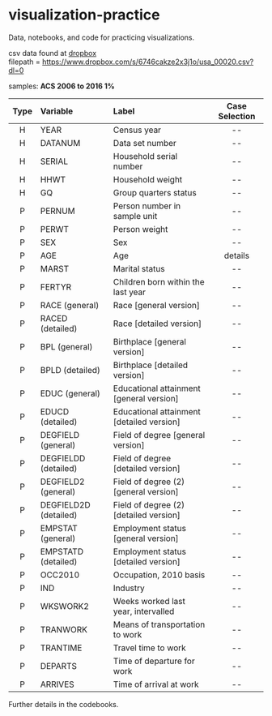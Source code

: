 # visualization-practice
Data, notebooks, and code for practicing visualizations. 


csv data found at [dropbox](https://www.dropbox.com/s/6746cakze2x3j1o/usa_00020.csv?dl=0) <br>
filepath = https://www.dropbox.com/s/6746cakze2x3j1o/usa_00020.csv?dl=0

samples: **ACS 2006 to 2016 1%** 


|Type	|Variable	|Label	|Case Selection|
|:---:|:---|:---|:---:|
|H	|YEAR	|Census year	|--|
|H	|DATANUM	|Data set number	|--|
|H	|SERIAL	|Household serial number	|--|
|H	|HHWT	|Household weight	|--|
|H	|GQ	|Group quarters status	|--|
|P	|PERNUM	|Person number in sample unit	|--|
|P	|PERWT	|Person weight	|--|
|P	|SEX	|Sex	|--|
|P	|AGE	|Age	|details|
|P	|MARST	|Marital status	|--|
|P	|FERTYR	|Children born within the last year	|--|
|P	|RACE (general)	|Race [general version]	|--|
|P	|RACED (detailed)	|Race [detailed version]	|--|
|P	|BPL (general)	|Birthplace [general version]	|--|
|P	|BPLD (detailed)	|Birthplace [detailed version]	|--|
|P	|EDUC (general)	|Educational attainment [general version]	|--|
|P	|EDUCD (detailed)	|Educational attainment [detailed version]	|--|
|P	|DEGFIELD (general)	|Field of degree [general version]	|--|
|P	|DEGFIELDD (detailed)	|Field of degree [detailed version]	|--|
|P	|DEGFIELD2 (general)	|Field of degree (2) [general version]	|--|
|P	|DEGFIELD2D (detailed)	|Field of degree (2) [detailed version]	|--|
|P	|EMPSTAT (general)	|Employment status [general version]	|--|
|P	|EMPSTATD (detailed)	|Employment status [detailed version]	|--|
|P	|OCC2010	|Occupation, 2010 basis	|--|
|P	|IND	|Industry	|--|
|P	|WKSWORK2	|Weeks worked last year, intervalled	|--|
|P	|TRANWORK	|Means of transportation to work	|--|
|P	|TRANTIME	|Travel time to work	|--|
|P	|DEPARTS	|Time of departure for work |--|
|P	|ARRIVES	|Time of arrival at work	|--|

Further details in the codebooks.
